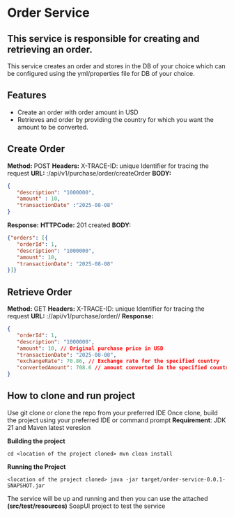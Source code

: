 # Order Service
## This service is responsible for creating and retrieving an order. 

This service creates an order and stores in the DB of your choice which can be configured using the yml/properties file for DB of your choice.
## Features

- Create an order with order amount in USD
- Retrieves and order by providing the country for which you want the amount to be converted.

## Create Order
**Method:** POST
**Headers:** X-TRACE-ID: unique Identifier for tracing the request
**URL:** <host>:<port>/api/v1/purchase/order/createOrder
**BODY:**
```json
{
   "description": "1000000",
   "amount" : 10, 
   "transactionDate" :"2025-08-08"
}
```
**Response:**
**HTTPCode:** 201 created
**BODY:**
```json
{"orders": [{
   "orderId": 1,
   "description": "1000000",
   "amount": 10,
   "transactionDate": "2025-08-08"
}]}
```

## Retrieve Order
**Method:** GET
**Headers:** X-TRACE-ID: unique Identifier for tracing the request
**URL:** <host>:<port>//api/v1/purchase/order/<orderId>/<Country>
**Response:**
```json
{
   "orderId": 1,
   "description": "1000000",
   "amount": 10, // Original purchase price in USD
   "transactionDate": "2025-08-08",
   "exchangeRate": 70.86, // Exchange rate for the specified country
   "convertedAmount": 708.6 // amount converted in the specified country currency
}
```
## How to clone and run project
Use git clone or clone the repo from your preferred IDE
Once clone, build the project using your preferred IDE or command prompt
**Requirement**: JDK 21 and Maven latest veresion

**Building the project**
```shell
cd <location of the project cloned> mvn clean install
```
**Running the Project**
```shell
<location of the project cloned> java -jar target/order-service-0.0.1-SNAPSHOT.jar
```
The service will be up and running and then you can use the attached **(src/test/resources)** SoapUI project to test the service
